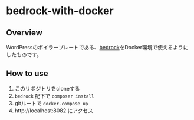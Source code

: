 # bedrock-with-docker
## Overview
WordPressのボイラープレートである、[bedrock](https://roots.io/bedrock/)をDocker環境で使えるようにしたものです。

## How to use
1. このリポジトリをcloneする
1. `bedrock` 配下で `composer install` 
1. gitルートで `docker-compose up`
1. http://localhost:8082 にアクセス